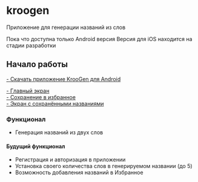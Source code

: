 # kroogen

Приложение для генерации названий из слов

Пока что доступна только Android версия
Версия для iOS находится на стадии разработки

## Начало работы
[- Скачать приложение KrooGen для Android](https://drive.google.com/file/d/1UXtC5z-WjgN5MeNPyyOFDG_vuUvugHlG/view)

[- Главный экран](https://github.com/kroobeet/kroogen/blob/master/images/1.%20%D0%93%D0%BB%D0%B0%D0%B2%D0%BD%D1%8B%D0%B9%20%D1%8D%D0%BA%D1%80%D0%B0%D0%BD.jpg) <br>
[- Сохранение в избранное](https://github.com/kroobeet/kroogen/blob/master/images/2.%20%D0%A1%D0%BE%D1%85%D1%80%D0%B0%D0%BD%D0%B5%D0%BD%D0%B8%D0%B5%20%D0%B2%20%D0%B8%D0%B7%D0%B1%D1%80%D0%B0%D0%BD%D0%BD%D0%BE%D0%B5.jpg) <br>
[- Экран с сохранёнными названиями](https://github.com/kroobeet/kroogen/blob/master/images/3.%20%D0%AD%D0%BA%D1%80%D0%B0%D0%BD%20%D1%81%20%D1%81%D0%BE%D1%85%D1%80%D0%B0%D0%BD%D1%91%D0%BD%D0%BD%D1%8B%D0%BC%D0%B8%20%D0%BD%D0%B0%D0%B7%D0%B2%D0%B0%D0%BD%D0%B8%D1%8F%D0%BC%D0%B8.jpg) <br>

### Функционал
- Генерация названий из двух слов

#### Будущий функционал
- Регистрация и авторизация в приложении
- Установка своего количества слов в генерируемом названии (до 5)
- Возможность добавления названий в Избранное